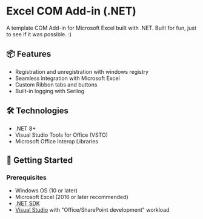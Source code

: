 # Excel COM Add-in (.NET)

A template COM Add-in for Microsoft Excel built with .NET. 
Built for fun, just to see if it was possible. :)

## 📦 Features

- Registration and unregistration with windows registry
- Seamless integration with Microsoft Excel
- Custom Ribbon tabs and buttons
- Built-in logging with Serilog

## 🛠️ Technologies

- .NET 8+
- Visual Studio Tools for Office (VSTO)
- Microsoft Office Interop Libraries

## 🚀 Getting Started

### Prerequisites

- Windows OS (10 or later)
- Microsoft Excel (2016 or later recommended)
- [.NET SDK](https://dotnet.microsoft.com/download)
- [Visual Studio](https://visualstudio.microsoft.com/) with "Office/SharePoint development" workload

